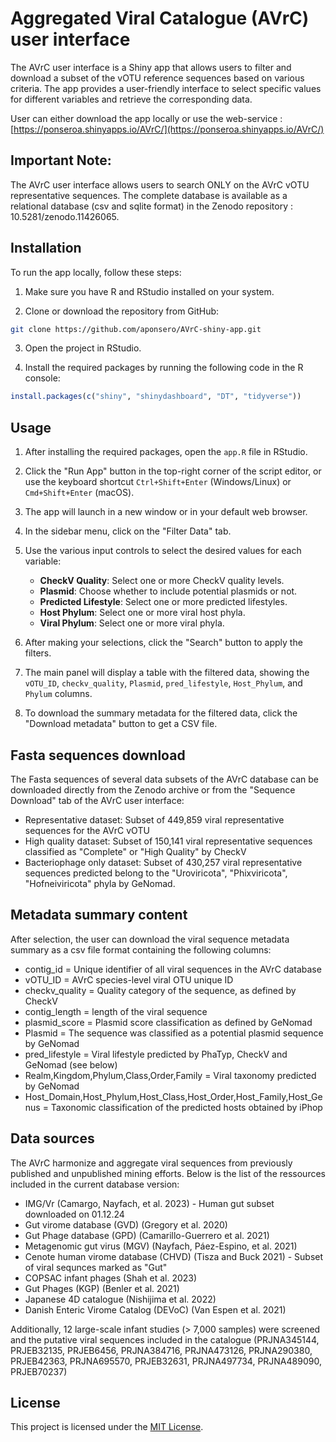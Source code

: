# Aggregated Viral Catalogue (AVrC) user interface

The AVrC user interface is a Shiny app that allows users to filter and download a subset of the vOTU reference sequences based on various criteria. The app provides a user-friendly interface to select specific values for different variables and retrieve the corresponding data.

User can either download the app locally or use the web-service : [https://ponseroa.shinyapps.io/AVrC/](https://ponseroa.shinyapps.io/AVrC/)

## Important Note:
The AVrC user interface allows users to search ONLY on the AVrC vOTU representative sequences. The complete database is available as a relational database (csv and sqlite format) in the Zenodo repository : 10.5281/zenodo.11426065.

## Installation

To run the app locally, follow these steps:

1. Make sure you have R and RStudio installed on your system.

2. Clone or download the repository from GitHub:

```bash
git clone https://github.com/aponsero/AVrC-shiny-app.git
```

3. Open the project in RStudio.

4. Install the required packages by running the following code in the R console:

```r
install.packages(c("shiny", "shinydashboard", "DT", "tidyverse"))
```

## Usage

1. After installing the required packages, open the `app.R` file in RStudio.

2. Click the "Run App" button in the top-right corner of the script editor, or use the keyboard shortcut `Ctrl+Shift+Enter` (Windows/Linux) or `Cmd+Shift+Enter` (macOS).

3. The app will launch in a new window or in your default web browser.

4. In the sidebar menu, click on the "Filter Data" tab.

5. Use the various input controls to select the desired values for each variable:
   - **CheckV Quality**: Select one or more CheckV quality levels.
   - **Plasmid**: Choose whether to include potential plasmids or not.
   - **Predicted Lifestyle**: Select one or more predicted lifestyles.
   - **Host Phylum**: Select one or more viral host phyla.
   - **Viral Phylum**: Select one or more viral phyla.

6. After making your selections, click the "Search" button to apply the filters.

7. The main panel will display a table with the filtered data, showing the `vOTU_ID`, `checkv_quality`, `Plasmid`, `pred_lifestyle`, `Host_Phylum`, and `Phylum` columns.

8. To download the summary metadata for the filtered data, click the "Download metadata" button to get a CSV file.

## Fasta sequences download

The Fasta sequences of several data subsets of the AVrC database can be downloaded directly from the Zenodo archive or from the "Sequence Download" tab of the AVrC user interface:

- Representative dataset: Subset of 449,859 viral representative sequences for the AVrC vOTU
- High quality dataset: Subset of 150,141 viral representative sequences classified as "Complete" or "High Quality" by CheckV
- Bacteriophage only dataset: Subset of 430,257 viral representative sequences predicted belong to the "Uroviricota", "Phixviricota", "Hofneiviricota" phyla by GeNomad.

## Metadata summary content

After selection, the user can download the viral sequence metadata summary as a csv file format containing the following columns:

- contig_id = Unique identifier of all viral sequences in the AVrC database
- vOTU_ID = AVrC species-level viral OTU unique ID
- checkv_quality = Quality category of the sequence, as defined by CheckV
- contig_length = length of the viral sequence
- plasmid_score = Plasmid score classification as defined by GeNomad
- Plasmid = The sequence was classified as a potential plasmid sequence by GeNomad
- pred_lifestyle = Viral lifestyle predicted by PhaTyp, CheckV and GeNomad (see below)
- Realm,Kingdom,Phylum,Class,Order,Family = Viral taxonomy predicted by GeNomad
- Host_Domain,Host_Phylum,Host_Class,Host_Order,Host_Family,Host_Genus = Taxonomic classification of the predicted hosts obtained by iPhop

## Data sources

The AVrC harmonize and aggregate viral sequences from previously published and unpublished mining efforts. Below is the list of the ressources included in the current database version:

- IMG/Vr (Camargo, Nayfach, et al. 2023) - Human gut subset downloaded on 01.12.24
- Gut virome database (GVD) (Gregory et al. 2020)
- Gut Phage database (GPD) (Camarillo-Guerrero et al. 2021)
- Metagenomic gut virus (MGV) (Nayfach, Páez-Espino, et al. 2021)
- Cenote human virome database (CHVD) (Tisza and Buck 2021) - Subset of viral sequnces marked as "Gut"
- COPSAC infant phages (Shah et al. 2023)
- Gut Phages (KGP) (Benler et al. 2021)
- Japanese 4D catalogue (Nishijima et al. 2022)
- Danish Enteric Virome Catalog (DEVoC) (Van Espen et al. 2021)

Additionally, 12 large-scale infant studies (> 7,000 samples) were screened and the putative viral sequences included in the catalogue (PRJNA345144, PRJEB32135, PRJEB6456, PRJNA384716, PRJNA473126, PRJNA290380, PRJEB42363, PRJNA695570, PRJEB32631, PRJNA497734, PRJNA489090, PRJEB70237)

## License

This project is licensed under the [MIT License](LICENSE).